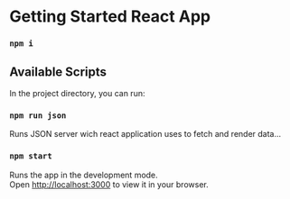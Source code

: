 # Getting Started  React App
### `npm i`

## Available Scripts

In the project directory, you can run:
### `npm run json`
Runs JSON server wich react application uses to fetch and render data...

### `npm start`

Runs the app in the development mode.\
Open [http://localhost:3000](http://localhost:3000) to view it in your browser.

